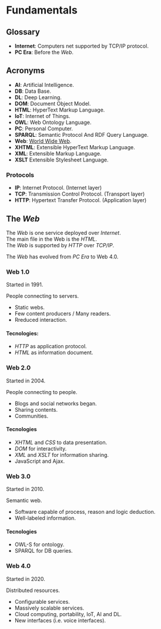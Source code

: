 # Fundamentals 

## Glossary

- **Internet**: Computers net supported by TCP/IP protocol.
- **PC Era**: Before the _Web_. 

## Acronyms

- **AI**: Artificial Intelligence.
- **DB**: Data Base.
- **DL**: Deep Learning.
- **DOM**: Document Object Model.
- **HTML**: HyperText Markup Language.
- **IoT**: Internet of Things.
- **OWL**: Web Ontology Language.
- **PC**: Personal Computer.
- **SPARQL**: Semantic Protocol And RDF Query Language.
- **Web**: [World Wide Web](#the-web). 
- **XHTML**: Extensible HyperText Markup Language.
- **XML**: Extensible Markup Language.
- **XSLT** Extensible Stylesheet Language.

### Protocols 

- **IP**: Internet Protocol. (Internet layer)
- **TCP**: Transmission Control Protocol. (Transport layer)
- **HTTP**: Hypertext Transfer Protocol. (Application layer)

## The _Web_ 

The _Web_ is one service deployed over _Internet_.<br/>
The main file in the Web is the _HTML_.<br/> 
The _Web_ is supported by _HTTP_ over _TCP/IP_.<br/> 

The _Web_ has evolved from _PC Era_ to Web 4.0.

### Web 1.0 

Started in 1991. 

People connecting to servers.

- Static webs.
- Few content producers / Many readers.
- Rreduced interaction.

#### Tecnologies: 

- _HTTP_ as application protocol. 
- _HTML_ as information document.

### Web 2.0 

Started in 2004. 

People connecting to people.

- Blogs and social networks began.
- Sharing contents.
- Communities.

#### Tecnologies

- _XHTML_ and _CSS_ to data presentation.
- _DOM_ for interactivity.
- _XML_ and _XSLT_ for information sharing.
- JavaScript and Ajax.

### Web 3.0

Started in 2010.

Semantic web. 

- Software capable of process, reason and logic deduction.  
- Well-labeled information. 

#### Tecnologies

- OWL-S for ontology.
- SPARQL for DB queries.

### Web 4.0

Started in 2020.

Distributed resources.

- Configurable services.
- Massively scalable services. 
- Cloud computing, portability, IoT, AI and DL.
- New interfaces (i.e. voice interfaces). 


